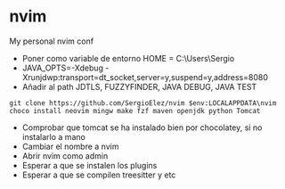 # nvim
My personal nvim conf
- Poner como variable de entorno HOME = C:\Users\Sergio
- JAVA_OPTS=-Xdebug -Xrunjdwp:transport=dt_socket,server=y,suspend=y,address=8080
- Añadir al path JDTLS, FUZZYFINDER, JAVA DEBUG, JAVA TEST


``git clone https://github.com/SergioElez/nvim $env:LOCALAPPDATA\nvim`` <br/>
``choco install neovim mingw make fzf maven openjdk python Tomcat`` 

- Comprobar que tomcat se ha instalado bien por chocolatey, si no instalarlo a mano
- Cambiar el nombre a nvim
- Abrir nvim como admin
- Esperar a que se instalen los plugins
- Esperar a que se compilen treesitter y etc
